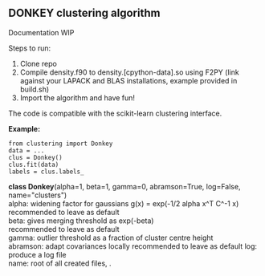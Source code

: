 DONKEY clustering algorithm
---------------------------

Documentation WIP

Steps to run:
1. Clone repo
2. Compile density.f90 to density.[cpython-data].so using F2PY
   (link against your LAPACK and BLAS installations, example provided in build.sh)
3. Import the algorithm and have fun!

The code is compatible with the scikit-learn clustering interface.

**Example:**
```
from clustering import Donkey  
data = ...  
clus = Donkey()  
clus.fit(data)  
labels = clus.labels_
```

**class Donkey**(alpha=1, beta=1, gamma=0, abramson=True, log=False, name="clusters")  
   alpha:     widening factor for gaussians g(x) = exp(-1/2 alpha x^T C^-1 x)  
              recommended to leave as default  
   beta:      gives merging threshold as exp(-beta)  
              recommended to leave as default  
   gamma:     outlier threshold as a fraction of cluster centre height  
   abramson:  adapt covariances locally
              recommended to leave as default
   log:       produce a log file  
   name:      root of all created files, <name>.<extensions>  
   
